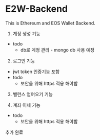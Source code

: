 # E2W-Backend
This is Ethereum and EOS Wallet Backend.

1. 계정 생성 기능
  - todo
    - db로 계정 관리 - mongo db 사용 예정
    
2. 로그인 기능
  - jwt token 인증기능 포함
  - todo
    - 보안을 위해 https 적용 해야함
    
3. 밸런스 얻어오기 기능

4. 계좌 이체 기능
  - todo
    - 보안을 위해 https 적용 해야함


추가 완료
